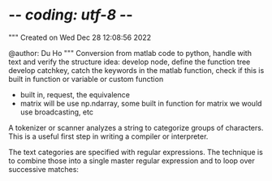 # -*- coding: utf-8 -*-
"""
Created on Wed Dec 28 12:08:56 2022

@author: Du Ho
"""
Conversion from matlab code to python, handle with text and verify the structure
idea: develop node, define the function tree
develop catchkey, catch the keywords in the matlab function, check if this is built in function or variable
or custom function
+ built in, request, the equivalence
+ matrix will be use np.ndarray, some built in function for matrix we would use broadcasting, etc

A tokenizer or scanner analyzes a string to categorize groups of characters. 
This is a useful first step in writing a compiler or interpreter.

The text categories are specified with regular expressions. The technique is   
to combine those into a single master regular expression and to loop over successive matches: